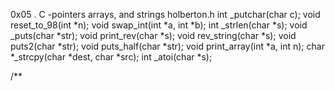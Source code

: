 0x05 . C -pointers arrays, and strings
holberton.h int _putchar(char c); void reset_to_98(int *n); void swap_int(int *a, int *b); int _strlen(char *s); void _puts(char *str); void print_rev(char *s); void rev_string(char *s); void puts2(char *str); void puts_half(char *str); void print_array(int *a, int n); char *_strcpy(char *dest, char *src); int _atoi(char *s);

/**
